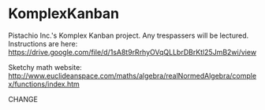 # KomplexKanban
Pistachio Inc.'s Komplex Kanban project. Any trespassers will be lectured.
Instructions are here: https://drive.google.com/file/d/1sA8t9rRrhyOVqQLLbrDBrKtl25JmB2wi/view

Sketchy math website: http://www.euclideanspace.com/maths/algebra/realNormedAlgebra/complex/functions/index.htm

CHANGE